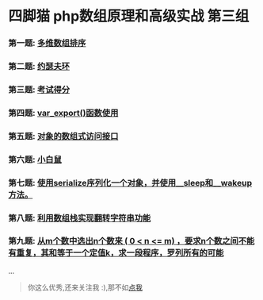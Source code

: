 # 四脚猫 php数组原理和高级实战 第三组

### 第一题: [多维数组排序](array-1.php)

### 第二题: [约瑟夫环](array-2.php)  
    
### 第三题:  [考试得分](array-3.php)    

### 第四题: [var_export()函数使用](array-4.php)  

### 第五题: [对象的数组式访问接口](array-5.php)  

### 第六题:  [小白鼠](array-6.php)  

### 第七题: [使用serialize序列化一个对象，并使用__sleep和__wakeup方法。](array-7.php)  

### 第八题: [利用数组栈实现翻转字符串功能](array-8.php)  

### 第九题: [从m个数中选出n个数来 ( 0 < n <= m) ，要求n个数之间不能有重复，其和等于一个定值k，求一段程序，罗列所有的可能](array-9.php)  

...

> 你这么优秀,还来关注我 :),那不如[点我](http://imshuai.cn/)





